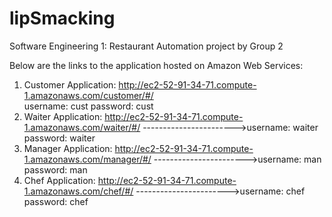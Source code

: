 # lipSmacking
Software Engineering 1: Restaurant Automation project by Group 2

  Below are the links to the application hosted on Amazon Web Services:
  1. Customer Application:
  http://ec2-52-91-34-71.compute-1.amazonaws.com/customer/#/
  <br> username: cust password: cust
  2. Waiter Application:
  http://ec2-52-91-34-71.compute-1.amazonaws.com/waiter/#/
     ----------------------->username: waiter  password: waiter
  3. Manager Application:
  http://ec2-52-91-34-71.compute-1.amazonaws.com/manager/#/
   ----------------------->username: man
  password: man
  4. Chef Application:
  http://ec2-52-91-34-71.compute-1.amazonaws.com/chef/#/
     ----------------------->username: chef
  password: chef
